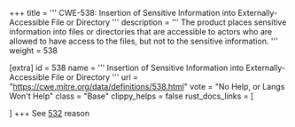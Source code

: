 +++
title = '''
CWE-538: Insertion of Sensitive Information into Externally-Accessible File or Directory
'''
description	= '''
The product places sensitive information into files or directories that are accessible to actors who are allowed to have access to the files, but not to the sensitive information.
'''
weight = 538

[extra]
id = 538
name = '''
Insertion of Sensitive Information into Externally-Accessible File or Directory
'''
url = "https://cwe.mitre.org/data/definitions/538.html"
vote = "No Help, or Langs Won't Help"
class = "Base"
clippy_helps = false
rust_docs_links = [

]
+++
See [532](/cwes/cwe-532) reason
